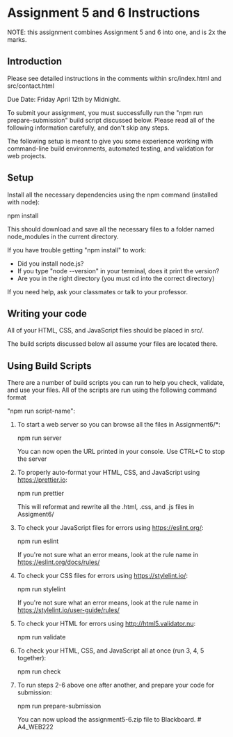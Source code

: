 # Assignment 5 and 6 Instructions

NOTE: this assignment combines Assignment 5 and 6 into one, and is 2x the marks.

## Introduction

Please see detailed instructions in the comments within src/index.html and src/contact.html

Due Date: Friday April 12th by Midnight.

To submit your assignment, you must successfully run the "npm run prepare-submission"
build script discussed below.  Please read all of the following information
carefully, and don't skip any steps.

The following setup is meant to give you some experience working with
command-line build environments, automated testing, and validation for
web projects.

## Setup

Install all the necessary dependencies using the npm command (installed with node):

npm install

This should download and save all the necessary files to a folder named
node_modules in the current directory.

If you have trouble getting "npm install" to work:

* Did you install node.js?
* If you type "node --version" in your terminal, does it print the version?
* Are you in the right directory (you must cd into the correct directory)

If you need help, ask your classmates or talk to your professor.

## Writing your code

All of your HTML, CSS, and JavaScript files should be placed in src/.

The build scripts discussed below all assume your files are located there.

## Using Build Scripts

There are a number of build scripts you can run to help you check, validate, and
use your files. All of the scripts are run using the following command format

"npm run script-name":

1. To start a web server so you can browse all the files in Assignment6/*:

    npm run server

    You can now open the URL printed in your console. Use CTRL+C to stop the server 

2. To properly auto-format your HTML, CSS, and JavaScript using https://prettier.io: 

    npm run prettier

    This will reformat and rewrite all the .html, .css, and .js files in Assigment6/

3. To check your JavaScript files for errors using https://eslint.org/:

    npm run eslint

    If you're not sure what an error means, look at the rule name in
    https://eslint.org/docs/rules/

4. To check your CSS files for errors using https://stylelint.io/:

    npm run stylelint

    If you're not sure what an error means, look at the rule name in
    https://stylelint.io/user-guide/rules/

5. To check your HTML for errors using http://html5.validator.nu:

    npm run validate

6. To check your HTML, CSS, and JavaScript all at once (run 3, 4, 5 together):

    npm run check

7. To run steps 2-6 above one after another, and prepare your code for submission:

    npm run prepare-submission

   You can now upload the assignment5-6.zip file to Blackboard.
#   A 4 _ W E B 2 2 2  
 